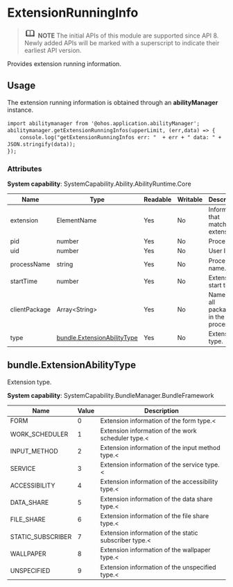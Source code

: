 # ExtensionRunningInfo

> ![icon-note.gif](public_sys-resources/icon-note.gif) **NOTE**
> The initial APIs of this module are supported since API 8. Newly added APIs will be marked with a superscript to indicate their earliest API version.


Provides extension running information.


## Usage


The extension running information is obtained through an **abilityManager** instance.



```
import abilitymanager from '@ohos.application.abilityManager';
abilitymanager.getExtensionRunningInfos(upperLimit, (err,data) => { 
    console.log("getExtensionRunningInfos err: "  + err + " data: " + JSON.stringify(data));
});
```


### Attributes

**System capability**: SystemCapability.Ability.AbilityRuntime.Core

  | Name| Type| Readable| Writable| Description| 
| -------- | -------- | -------- | -------- | -------- |
| extension | ElementName | Yes| No| Information that matches an extension.| 
| pid | number | Yes| No| Process ID.| 
| uid | number | Yes| No| User ID.| 
| processName | string | Yes| No| Process name.| 
| startTime | number | Yes| No| Extension start time.| 
| clientPackage | Array&lt;String&gt; | Yes| No| Names of all packages in the process.| 
| type | [bundle.ExtensionAbilityType](#bundle-extensionabilitytype) | Yes| No| Extension type.| 


## bundle.ExtensionAbilityType

Extension type.

**System capability**: SystemCapability.BundleManager.BundleFramework

  | Name| Value| Description| 
| -------- | -------- | -------- |
| FORM | 0 | Extension information of the form type.< | 
| WORK_SCHEDULER | 1 | Extension information of the work scheduler type.< | 
| INPUT_METHOD | 2 | Extension information of the input method type.< | 
| SERVICE | 3 | Extension information of the service type.< | 
| ACCESSIBILITY | 4 | Extension information of the accessibility type.< | 
| DATA_SHARE | 5 | Extension information of the data share type.< | 
| FILE_SHARE | 6 | Extension information of the file share type.< | 
| STATIC_SUBSCRIBER | 7 | Extension information of the static subscriber type.< | 
| WALLPAPER | 8 | Extension information of the wallpaper type.< | 
| UNSPECIFIED | 9 | Extension information of the unspecified type.< | 
